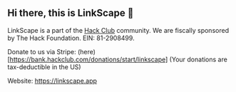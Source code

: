 ## Hi there, this is LinkScape 👋

LinkScape is a part of the [Hack Club](https://hackclub.com) community. We are fiscally sponsored by The Hack Foundation. EIN: 81-2908499.

Donate to us via Stripe: (here)[https://bank.hackclub.com/donations/start/linkscape] (Your donations are tax-deductible in the US)

Website: https://linkscape.app
